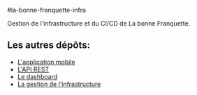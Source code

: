 #la-bonne-franquette-infra

Gestion de l'infrastructure et du CI/CD de La bonne Franquette.

## Les autres dépôts:

* [L'application mobile](https://github.com/Franfran62/la-bonne-franquette-appli)
* [L'API REST](https://github.com/iDrack/la-bonne-franquette-back)
* [Le dashboard](https://github.com/Franfran62/la-bonne-franquette-website)
* [La gestion de l'infrastructure](https://github.com/Franfran62/la-bonne-franquette-infra)
